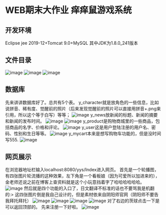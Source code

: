 # WEB期末大作业 痒痒鼠游戏系统
## 开发环境
Eclipse jee 2019-12+Tomcat 9.0+MySQL
其中JDK为1.8.0_241版本
## 文件目录
![image](https://user-images.githubusercontent.com/64194267/111058254-3a37e780-84c8-11eb-9f7f-11965b49df67.png)
![image](https://user-images.githubusercontent.com/64194267/111058255-3e640500-84c8-11eb-9be7-769ce1d0f962.png)
![image](https://user-images.githubusercontent.com/64194267/111058258-41f78c00-84c8-11eb-98a5-a1751800a1f5.png)
## 数据库
先来讲讲数据库好了。总共有5个表。
y_character就是放角色的一些信息，比如说拼音、稀有度、觉醒前的照片（后来发现觉醒前的照片可以直接用拼音+.png来引用，所以这个等于白写）等等；
![image](https://user-images.githubusercontent.com/64194267/111058262-4e7be480-84c8-11eb-8a7e-c24fe6481456.png)
y_news放新闻的标题、新闻的摘要和新闻的发布时间。
![image](https://user-images.githubusercontent.com/64194267/111058265-5471c580-84c8-11eb-8764-9f20b8947086.png)
![image](https://user-images.githubusercontent.com/64194267/111058267-576cb600-84c8-11eb-9d1d-efc115e2ac18.png)
y_product是购物商城里的一些商品，包括商品的名字、价格和评论。
![image](https://user-images.githubusercontent.com/64194267/111058270-5dfb2d80-84c8-11eb-974d-e4afcf4a1314.png)
y_user这是用户登陆注册的用户名、密码、性别和生日等等。
![image](https://user-images.githubusercontent.com/64194267/111058272-63f10e80-84c8-11eb-9b1f-cc720a7794d2.png)
y_mycart本来是想写购物车功能的，但是没时间写555.
![image](https://user-images.githubusercontent.com/64194267/111058294-8d119f00-84c8-11eb-90a2-60493db32a01.png)
## 网页展示
在浏览器地址栏输入localhost:8080/yys/Index进入网页。
首先是一个轮播图，有四张图片轮流播的这种效果，左下角是一个看板娘（因为可爱所以加进来的），金老师还说之前在博客上查资料就是这个小玩意挡着字了哈哈哈哈哈哈。
![image](https://user-images.githubusercontent.com/64194267/111058298-a4e92300-84c8-11eb-9271-a9a5e56f5ab7.png)
然后就是四个功能的入口了，日文翻译不标准的话也不要骂我是机翻的:>
这四张图片倒是我自己设计的，但是素材依来自阴阳师官网（阴阳师不要告我拜托拜托）
![image](https://user-images.githubusercontent.com/64194267/111058304-b03c4e80-84c8-11eb-8594-d287326576b5.png)
![image](https://user-images.githubusercontent.com/64194267/111058308-b7fbf300-84c8-11eb-9c41-0491e689834b.png)
![image](https://user-images.githubusercontent.com/64194267/111058310-be8a6a80-84c8-11eb-8711-15782f7aaf60.png)
![image](https://user-images.githubusercontent.com/64194267/111058315-c5b17880-84c8-11eb-9381-624744f5f5f8.png)
对了右边的茨球点击一下是可以返回顶部的。
先来注册一下好啦。
![image](https://user-images.githubusercontent.com/64194267/111058325-cfd37700-84c8-11eb-86e7-b453df35d696.png)
